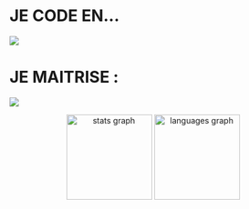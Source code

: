 <h1>JE CODE EN...</h1>
<p align="left">
  <a href="https://github.com/Syloww">
    <img src="https://skillicons.dev/icons?i=css,html,js,py,php" />
  </a>
</p>
<h1>JE MAITRISE : </h1>
<p align="left">
  <a href="https://github.com/Syloww">
    <img src="https://skillicons.dev/icons?i=vscode,pr,figma" />
  </a>
</p>


<div align="center">
  <img src="https://github-readme-stats.vercel.app/api?username=syloww&hide_title=false&hide_rank=false&show_icons=true&include_all_commits=true&count_private=true&disable_animations=false&theme=dracula&locale=en&hide_border=false&order=1" height="150" alt="stats graph"  />
  <img src="https://github-readme-stats.vercel.app/api/top-langs?username=syloww&locale=en&hide_title=false&layout=compact&card_width=320&langs_count=5&theme=dracula&hide_border=false&order=2" height="150" alt="languages graph"  />
</div>

###
